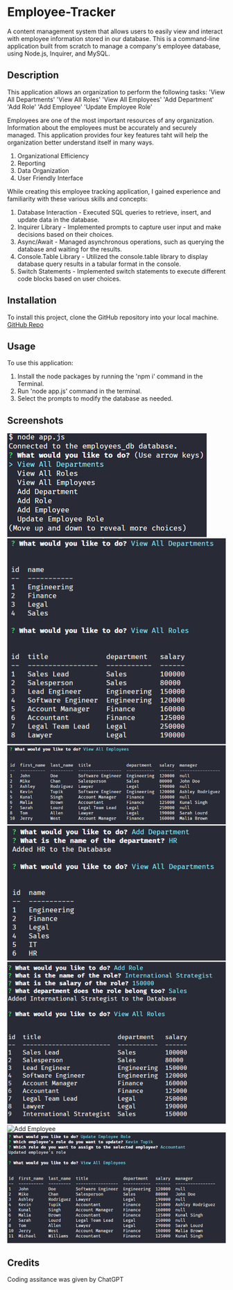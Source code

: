 # Employee-Tracker
A content management system that allows users to easily view and interact with employee information stored in our database.  This is a command-line application built from scratch to manage a company's employee database, using Node.js, Inquirer, and MySQL.

## Description
This application allows an organization to perform the following tasks:
'View All Departments'
'View All Roles'
'View All Employees'
'Add Department'
'Add Role'
'Add Employee'
'Update Employee Role'

Employees are one of the most important resources of any organization. Information about the employees must be accurately and securely managed. This application provides four key features taht will help the organization better understand itself in many ways.
1) Organizational Efficiency
2) Reporting 
3) Data Organization
4) User Friendly Interface

While creating this employee tracking application, I gained experience and familiarity with these various skills and concepts:
1) Database Interaction - Executed SQL queries to retrieve, insert, and update data in the database.
2) Inquirer Library - Implemented prompts to capture user input and make decisions based on their choices.
3) Async/Await - Managed asynchronous operations, such as querying the database and waiting for the results.
4) Console.Table Library - Utilized the console.table library to display database query results in a tabular format in the console.
5) Switch Statements - Implemented switch statements to execute different code blocks based on user choices.

## Installation
To install this project, clone the GitHub repository into your local machine.
[GitHub Repo](https://github.com/nicklearning/employee-tracker)

## Usage
To use this application:
1) Install the node packages by running the 'npm i' command in the Terminal.
2) Run 'node app.js' command in the terminal.
3) Select the prompts to modify the database as needed. 

## Screenshots
![Menu](./imgs/menu.png)
![View Departments and Roles](./imgs/view%20roles%20and%20departments.png)
![View Employees](./imgs/view%20all%20employees.png)
![Add Department](./imgs/add%20department.png)
![Add Role](./imgs/add%20role.png)
![Add Employee](./imgs/update%20employee%20role.png2)
![Update Employee's Role](./imgs/update%20employee%20role.png)

## Credits
Coding assitance was given by ChatGPT
